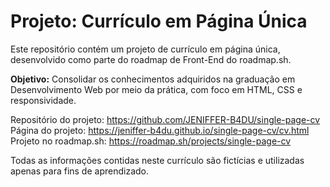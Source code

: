 # Projeto: Currículo em Página Única

Este repositório contém um projeto de currículo em página única, desenvolvido como parte do roadmap de Front-End do roadmap.sh.

**Objetivo:** Consolidar os conhecimentos adquiridos na graduação em Desenvolvimento Web por meio da prática, com foco em HTML, CSS e responsividade.

Repositório do projeto: https://github.com/JENIFFER-B4DU/single-page-cv  
Página do projeto: https://jeniffer-b4du.github.io/single-page-cv/cv.html
Projeto no roadmap.sh: https://roadmap.sh/projects/single-page-cv

Todas as informações contidas neste currículo são fictícias e utilizadas apenas para fins de aprendizado.
